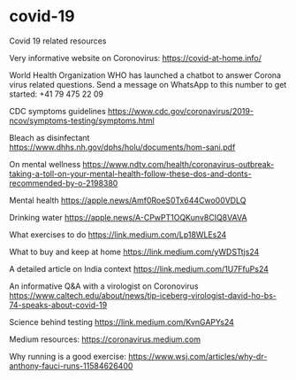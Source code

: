# covid-19
Covid 19 related resources

Very informative website on Coronovirus: https://covid-at-home.info/

World Health Organization WHO has launched a chatbot to answer Corona virus related questions. Send a message on WhatsApp to this number to get started: +41 79 475 22 09

CDC symptoms guidelines https://www.cdc.gov/coronavirus/2019-ncov/symptoms-testing/symptoms.html

Bleach as disinfectant https://www.dhhs.nh.gov/dphs/holu/documents/hom-sani.pdf

On mental wellness https://www.ndtv.com/health/coronavirus-outbreak-taking-a-toll-on-your-mental-health-follow-these-dos-and-donts-recommended-by-o-2198380

Mental health https://apple.news/Amf0RoeS0Tx644Cwo00VDLQ

Drinking water https://apple.news/A-CPwPT1OQKunv8CIQ8VAVA

What exercises to do https://link.medium.com/Lp18WLEs24

What to buy and keep at home
https://link.medium.com/yWDSTtjs24

A detailed article on India context https://link.medium.com/1U7FfuPs24

An informative Q&A with a virologist on Coronovirus https://www.caltech.edu/about/news/tip-iceberg-virologist-david-ho-bs-74-speaks-about-covid-19


Science behind testing https://link.medium.com/KvnGAPYs24

Medium resources: https://coronavirus.medium.com

Why running is a good exercise: https://www.wsj.com/articles/why-dr-anthony-fauci-runs-11584626400
